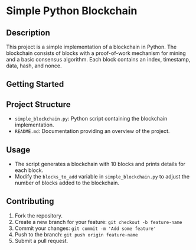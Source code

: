 <!DOCTYPE html>
<html lang="en">

<head>
  <meta charset="UTF-8">
  <meta name="viewport" content="width=device-width, initial-scale=1.0">
</head>

<body>

  <h1>Simple Python Blockchain</h1>

  <h2>Description</h2>

  <p>This project is a simple implementation of a blockchain in Python. The blockchain consists of blocks with a proof-of-work mechanism for mining and a basic consensus algorithm. Each block contains an index, timestamp, data, hash, and nonce.</p>

  <h2>Getting Started</h2>


  <h2>Project Structure</h2>

  <ul>
    <li><code>simple_blockchain.py</code>: Python script containing the blockchain implementation.</li>
    <li><code>README.md</code>: Documentation providing an overview of the project.</li>
  </ul>

  <h2>Usage</h2>

  <ul>
    <li>The script generates a blockchain with 10 blocks and prints details for each block.</li>
    <li>Modify the <code>blocks_to_add</code> variable in <code>simple_blockchain.py</code> to adjust the number of blocks added to the blockchain.</li>
  </ul>

  <h2>Contributing</h2>

  <ol>
    <li>Fork the repository.</li>
    <li>Create a new branch for your feature: <code>git checkout -b feature-name</code></li>
    <li>Commit your changes: <code>git commit -m 'Add some feature'</code></li>
    <li>Push to the branch: <code>git push origin feature-name</code></li>
    <li>Submit a pull request.</li>
  </ol>

</body>

</html>
